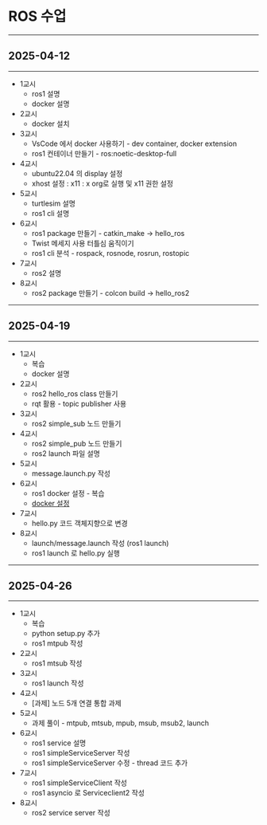 # ROS 수업

---

## 2025-04-12

---

- 1교시
  - ros1 설명
  - docker 설명
- 2교시
  - docker 설치
- 3교시
  - VsCode 에서 docker 사용하기 - dev container, docker extension
  - ros1 컨테이너 만들기 - ros:noetic-desktop-full
- 4교시
  - ubuntu22.04 의 display 설정
  - xhost 설정 : x11 : x org로 실행 및 x11 권한 설정
- 5교시
  - turtlesim 설명
  - ros1 cli 설명
- 6교시
  - ros1 package 만들기 - catkin_make -> hello_ros
  - Twist 메세지 사용 터틀심 움직이기
  - ros1 cli 분석 - rospack, rosnode, rosrun, rostopic
- 7교시
  - ros2 설명
- 8교시
  - ros2 package 만들기 - colcon build -> hello_ros2

---

## 2025-04-19

---

- 1교시
  - 복습
  - docker 설명
- 2교시
  - ros2 hello_ros class 만들기
  - rqt 활용 - topic publisher 사용
- 3교시
  - ros2 simple_sub 노드 만들기
- 4교시
  - ros2 simple_pub 노드 만들기
  - ros2 launch 파일 설명
- 5교시
  - message.launch.py 작성
- 6교시
  - ros1 docker 설정 - 복습
  - [docker 설정](/doc/docker/docker%20설정.md)
- 7교시
  - hello.py 코드 객체지향으로 변경
- 8교시
  - launch/message.launch 작성 (ros1 launch)
  - ros1 launch 로 hello.py 실행

---

## 2025-04-26

---

- 1교시
  - 복습
  - python setup.py 추가
  - ros1 mtpub 작성
- 2교시
  - ros1 mtsub 작성
- 3교시
  - ros1 launch 작성
- 4교시
  - [과제] 노드 5개 연결 통합 과제
- 5교시
  - 과제 풀이 - mtpub, mtsub, mpub, msub, msub2, launch
- 6교시
  - ros1 service 설명
  - ros1 simpleServiceServer 작성
  - ros1 simpleServiceServer 수정 - thread 코드 추가
- 7교시
  - ros1 simpleServiceClient 작성
  - ros1 asyncio 로 Serviceclient2 작성
- 8교시
  - ros2 service server 작성
